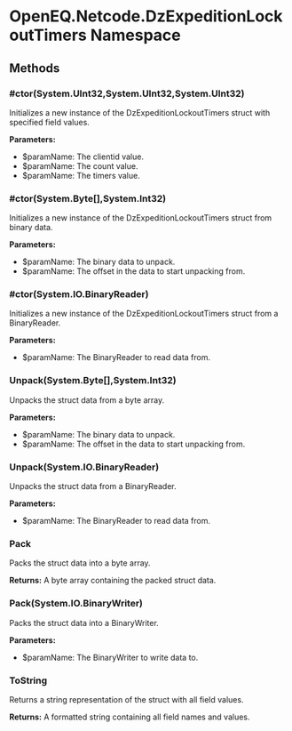 ﻿# OpenEQ.Netcode.DzExpeditionLockoutTimers Namespace

## Methods

### #ctor(System.UInt32,System.UInt32,System.UInt32)

Initializes a new instance of the DzExpeditionLockoutTimers struct with specified field values.

**Parameters:**

- $paramName: The clientid value.
- $paramName: The count value.
- $paramName: The timers value.

### #ctor(System.Byte[],System.Int32)

Initializes a new instance of the DzExpeditionLockoutTimers struct from binary data.

**Parameters:**

- $paramName: The binary data to unpack.
- $paramName: The offset in the data to start unpacking from.

### #ctor(System.IO.BinaryReader)

Initializes a new instance of the DzExpeditionLockoutTimers struct from a BinaryReader.

**Parameters:**

- $paramName: The BinaryReader to read data from.

### Unpack(System.Byte[],System.Int32)

Unpacks the struct data from a byte array.

**Parameters:**

- $paramName: The binary data to unpack.
- $paramName: The offset in the data to start unpacking from.

### Unpack(System.IO.BinaryReader)

Unpacks the struct data from a BinaryReader.

**Parameters:**

- $paramName: The BinaryReader to read data from.

### Pack

Packs the struct data into a byte array.

**Returns:** A byte array containing the packed struct data.

### Pack(System.IO.BinaryWriter)

Packs the struct data into a BinaryWriter.

**Parameters:**

- $paramName: The BinaryWriter to write data to.

### ToString

Returns a string representation of the struct with all field values.

**Returns:** A formatted string containing all field names and values.


